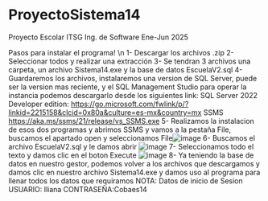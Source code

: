 # ProyectoSistema14
Proyecto Escolar ITSG Ing. de Software Ene-Jun 2025


Pasos para instalar el programa! \n
1- Descargar los archivos .zip
2- Seleccionar todos y realizar una extracción
3- Se tendran 3 archivos una carpeta, un archivo Sistema14.exe y la base de datos EscuelaV2.sql
4- Guardaremos los archivos, instalaremos una version de SQL Server, puede ser la version mas reciente, y el SQL Management Studio para operar la instancia
    podemos descargarlo desde los siguientes link:
    SQL Server 2022 Developer edition: https://go.microsoft.com/fwlink/p/?linkid=2215158&clcid=0x80a&culture=es-mx&country=mx
    SSMS https://aka.ms/ssms/21/release/vs_SSMS.exe
5- Realizamos la instalacion de esos dos programas y abrimos SSMS y vamos a la pestaña File, buscamos el apartado open y seleccionamos File![image](https://github.com/user-attachments/assets/f11bcf73-1d6e-4049-83b3-6248e08a313e)
6- Buscamos el archivo EscuelaV2.sql y le damos abrir ![image](https://github.com/user-attachments/assets/3bc0d7e0-b8c7-419d-be15-6beaeb60d87d)
7- Seleccionamos todo el texto y damos clic en el boton Execute ![image](https://github.com/user-attachments/assets/e85072be-7989-4b18-a76f-7180b75e6b79)
8- Ya teniendo la base de datos en nuestro gestor, podemos volver a los archivos que descargamos y damos clic en nuestro archivo Sistema14.exe y damos uso al programa para llenar todos los datos que requiramos
    NOTA: Datos de inicio de Sesion   USUARIO: Iliana  CONTRASEÑA:Cobaes14
